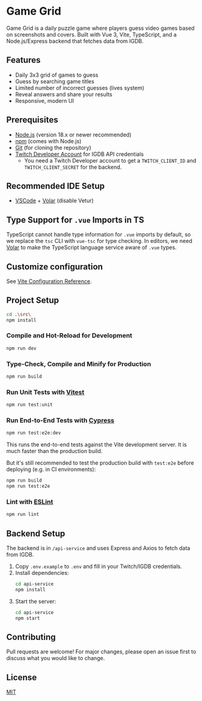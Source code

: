 # Game Grid

Game Grid is a daily puzzle game where players guess video games based on screenshots and covers. Built with Vue 3, Vite, TypeScript, and a Node.js/Express backend that fetches data from IGDB.

## Features

- Daily 3x3 grid of games to guess
- Guess by searching game titles
- Limited number of incorrect guesses (lives system)
- Reveal answers and share your results
- Responsive, modern UI

## Prerequisites

- [Node.js](https://nodejs.org/) (version 18.x or newer recommended)
- [npm](https://www.npmjs.com/) (comes with Node.js)
- [Git](https://git-scm.com/) (for cloning the repository)
- [Twitch Developer Account](https://dev.twitch.tv/console) for IGDB API credentials
  - You need a Twitch Developer account to get a `TWITCH_CLIENT_ID` and `TWITCH_CLIENT_SECRET` for the backend.

## Recommended IDE Setup

- [VSCode](https://code.visualstudio.com/) + [Volar](https://marketplace.visualstudio.com/items?itemName=Vue.volar) (disable Vetur)

## Type Support for `.vue` Imports in TS

TypeScript cannot handle type information for `.vue` imports by default, so we replace the `tsc` CLI with `vue-tsc` for type checking. In editors, we need [Volar](https://marketplace.visualstudio.com/items?itemName=Vue.volar) to make the TypeScript language service aware of `.vue` types.

## Customize configuration

See [Vite Configuration Reference](https://vite.dev/config/).

## Project Setup

```sh
cd .\src\
npm install
```

### Compile and Hot-Reload for Development

```sh
npm run dev
```

### Type-Check, Compile and Minify for Production

```sh
npm run build
```

### Run Unit Tests with [Vitest](https://vitest.dev/)

```sh
npm run test:unit
```

### Run End-to-End Tests with [Cypress](https://www.cypress.io/)

```sh
npm run test:e2e:dev
```

This runs the end-to-end tests against the Vite development server.
It is much faster than the production build.

But it's still recommended to test the production build with `test:e2e` before deploying (e.g. in CI environments):

```sh
npm run build
npm run test:e2e
```

### Lint with [ESLint](https://eslint.org/)

```sh
npm run lint
```

## Backend Setup

The backend is in `/api-service` and uses Express and Axios to fetch data from IGDB.

1. Copy `.env.example` to `.env` and fill in your Twitch/IGDB credentials.
2. Install dependencies:
   ```sh
   cd api-service
   npm install
   ```
3. Start the server:
   ```sh
   cd api-service
   npm start
   ```

## Contributing

Pull requests are welcome! For major changes, please open an issue first to discuss what you would like to change.

## License

[MIT](LICENSE)
